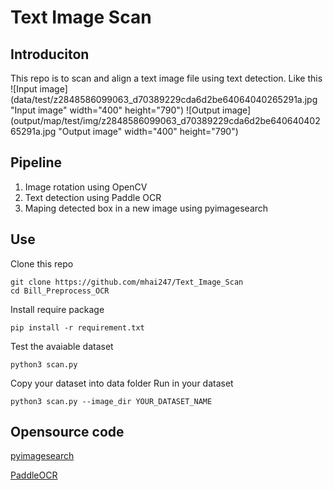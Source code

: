 # Text Image Scan
## Introduciton
This repo is to scan and align a text image file using text detection.
Like this
![Input image](data/test/z2848586099063_d70389229cda6d2be64064040265291a.jpg "Input image" width="400" height="790")
![Output image](output/map/test/img/z2848586099063_d70389229cda6d2be64064040265291a.jpg "Output image" width="400" height="790")
## Pipeline
1. Image rotation using OpenCV
1. Text detection using Paddle OCR
1. Maping detected box in a new image using pyimagesearch
## Use

Clone this repo

```
git clone https://github.com/mhai247/Text_Image_Scan
cd Bill_Preprocess_OCR
```
Install require package

```
pip install -r requirement.txt
```

Test the avaiable dataset

```
python3 scan.py
```

Copy your dataset into data folder
Run in your dataset

```
python3 scan.py --image_dir YOUR_DATASET_NAME
```

## Opensource code
[pyimagesearch](https://www.pyimagesearch.com/2014/08/25/4-point-opencv-getperspective-transform-example/)

[PaddleOCR](https://github.com/PaddlePaddle/PaddleOCR)